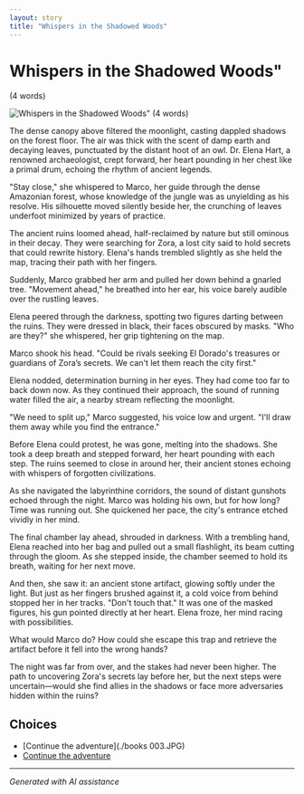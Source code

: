 ```yaml
---
layout: story
title: "Whispers in the Shadowed Woods"
---
```


# Whispers in the Shadowed Woods"
(4 words)

![Whispers in the Shadowed Woods"
(4 words)](../input_images/20221014_111722.jpg)

The dense canopy above filtered the moonlight, casting dappled shadows on the forest floor. The air was thick with the scent of damp earth and decaying leaves, punctuated by the distant hoot of an owl. Dr. Elena Hart, a renowned archaeologist, crept forward, her heart pounding in her chest like a primal drum, echoing the rhythm of ancient legends.

"Stay close," she whispered to Marco, her guide through the dense Amazonian forest, whose knowledge of the jungle was as unyielding as his resolve. His silhouette moved silently beside her, the crunching of leaves underfoot minimized by years of practice.

The ancient ruins loomed ahead, half-reclaimed by nature but still ominous in their decay. They were searching for Zora, a lost city said to hold secrets that could rewrite history. Elena's hands trembled slightly as she held the map, tracing their path with her fingers.

Suddenly, Marco grabbed her arm and pulled her down behind a gnarled tree. "Movement ahead," he breathed into her ear, his voice barely audible over the rustling leaves.

Elena peered through the darkness, spotting two figures darting between the ruins. They were dressed in black, their faces obscured by masks. "Who are they?" she whispered, her grip tightening on the map.

Marco shook his head. "Could be rivals seeking El Dorado's treasures or guardians of Zora’s secrets. We can't let them reach the city first."

Elena nodded, determination burning in her eyes. They had come too far to back down now. As they continued their approach, the sound of running water filled the air, a nearby stream reflecting the moonlight.

"We need to split up," Marco suggested, his voice low and urgent. "I'll draw them away while you find the entrance."

Before Elena could protest, he was gone, melting into the shadows. She took a deep breath and stepped forward, her heart pounding with each step. The ruins seemed to close in around her, their ancient stones echoing with whispers of forgotten civilizations.

As she navigated the labyrinthine corridors, the sound of distant gunshots echoed through the night. Marco was holding his own, but for how long? Time was running out. She quickened her pace, the city's entrance etched vividly in her mind.

The final chamber lay ahead, shrouded in darkness. With a trembling hand, Elena reached into her bag and pulled out a small flashlight, its beam cutting through the gloom. As she stepped inside, the chamber seemed to hold its breath, waiting for her next move.

And then, she saw it: an ancient stone artifact, glowing softly under the light. But just as her fingers brushed against it, a cold voice from behind stopped her in her tracks. "Don't touch that." It was one of the masked figures, his gun pointed directly at her heart. Elena froze, her mind racing with possibilities.

What would Marco do? How could she escape this trap and retrieve the artifact before it fell into the wrong hands?

The night was far from over, and the stakes had never been higher. The path to uncovering Zora's secrets lay before her, but the next steps were uncertain—would she find allies in the shadows or face more adversaries hidden within the ruins?


## Choices

* [Continue the adventure](./books 003.JPG)
* [Continue the adventure](./20221013_133924.md)


---
*Generated with AI assistance*
